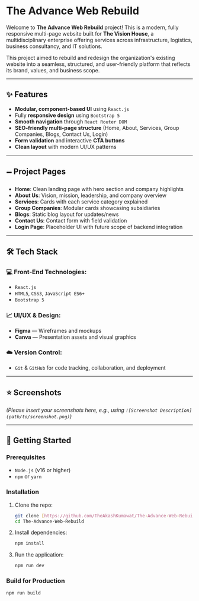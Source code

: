 # The Advance Web Rebuild

Welcome to **The Advance Web Rebuild** project! This is a modern, fully responsive multi-page website built for **The Vision House**, a multidisciplinary enterprise offering services across infrastructure, logistics, business consultancy, and IT solutions.

This project aimed to rebuild and redesign the organization's existing website into a seamless, structured, and user-friendly platform that reflects its brand, values, and business scope.

---

## ✨ Features

* **Modular, component-based UI** using `React.js`
* Fully **responsive design** using `Bootstrap 5`
* **Smooth navigation** through `React Router DOM`
* **SEO-friendly multi-page structure** (Home, About, Services, Group Companies, Blogs, Contact Us, Login)
* **Form validation** and interactive **CTA buttons**
* **Clean layout** with modern UI/UX patterns

---

## 🗕️ Project Pages

* **Home**: Clean landing page with hero section and company highlights
* **About Us**: Vision, mission, leadership, and company overview
* **Services**: Cards with each service category explained
* **Group Companies**: Modular cards showcasing subsidiaries
* **Blogs**: Static blog layout for updates/news
* **Contact Us**: Contact form with field validation
* **Login Page**: Placeholder UI with future scope of backend integration

---

## 🛠️ Tech Stack

### 💻 Front-End Technologies:

* `React.js`
* `HTML5`, `CSS3`, `JavaScript ES6+`
* `Bootstrap 5`

### 📈 UI/UX & Design:

* **Figma** — Wireframes and mockups
* **Canva** — Presentation assets and visual graphics

### ☁️ Version Control:

* `Git` & `GitHub` for code tracking, collaboration, and deployment

---

## ⭐ Screenshots

*(Please insert your screenshots here, e.g., using `![Screenshot Description](path/to/screenshot.png)`)*

---

## 🚀 Getting Started

### Prerequisites

* `Node.js` (v16 or higher)
* `npm` or `yarn`

### Installation

1.  Clone the repo:
    ```bash
    git clone [https://github.com/TheAkashKumawat/The-Advance-Web-Rebuild.git](https://github.com/TheAkashKumawat/The-Advance-Web-Rebuild.git)
    cd The-Advance-Web-Rebuild
    ```
2.  Install dependencies:
    ```bash
    npm install
    ```
3.  Run the application:
    ```bash
    npm run dev
    ```

### Build for Production

```bash
npm run build

